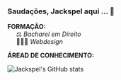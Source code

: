 ### Saudações, Jackspel aqui  ...  👋

<b>FORMAÇÃO: </b> <br>
&nbsp;&nbsp;&nbsp;&nbsp; ⚖️ <i> Bacharel em Direito </i> <br>
&nbsp;&nbsp;&nbsp;&nbsp; 🧑🏽‍💻 <i> Webdesign </i> <br>

<b>ÁREAD DE CONHECIMENTO: </b> <br>


![Jackspel's GitHub stats](https://github-readme-stats.vercel.app/api?username=jackspel&show_icons=true&theme=dark)

<br>

